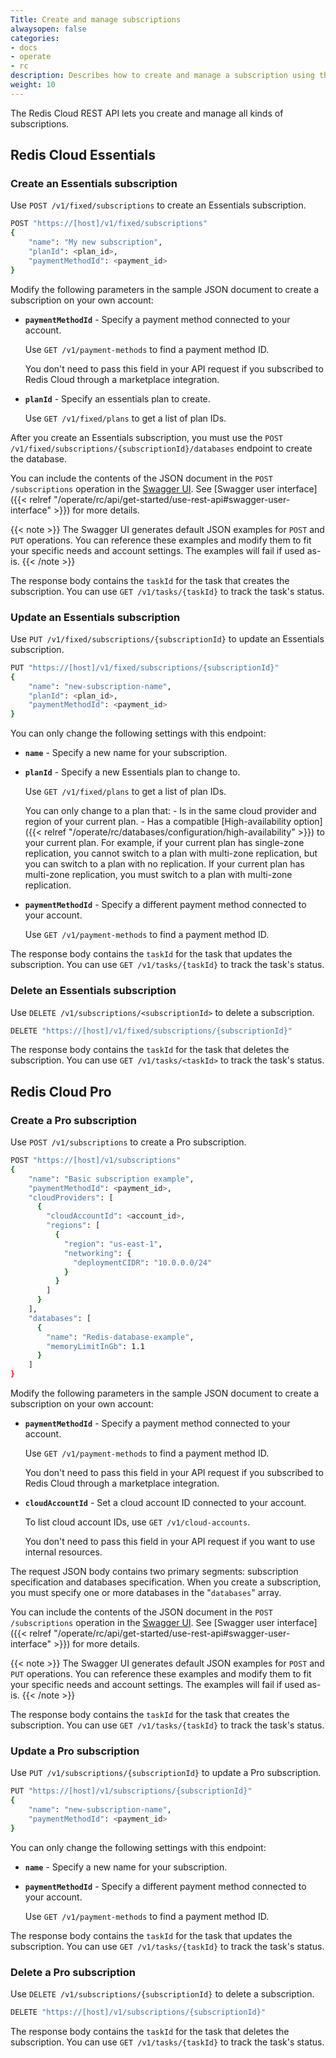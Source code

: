 ```yaml
---
Title: Create and manage subscriptions
alwaysopen: false
categories:
- docs
- operate
- rc
description: Describes how to create and manage a subscription using the Redis Cloud API.
weight: 10
---
```


The Redis Cloud REST API lets you create and manage all kinds of subscriptions. 

## Redis Cloud Essentials

### Create an Essentials subscription

Use `POST /v1/fixed/subscriptions` to create an Essentials subscription.

```sh
POST "https://[host]/v1/fixed/subscriptions"
{
    "name": "My new subscription",
    "planId": <plan_id>,
    "paymentMethodId": <payment_id>
}
```

Modify the following parameters in the sample JSON document to create a subscription on your own account:

- **`paymentMethodId`** - Specify a payment method connected to your account.

    Use `GET /v1/payment-methods` to find a payment method ID.

    You don't need to pass this field in your API request if you subscribed to Redis Cloud through a marketplace integration.

- **`planId`** - Specify an essentials plan to create.

    Use `GET /v1/fixed/plans` to get a list of plan IDs.

After you create an Essentials subscription, you must use the `POST /v1/fixed/subscriptions/{subscriptionId}/databases` endpoint to create the database.

You can include the contents of the JSON document in the `POST /subscriptions` operation in the [Swagger UI](https://api.redislabs.com/v1/swagger-ui.html). See [Swagger user interface]({{< relref "/operate/rc/api/get-started/use-rest-api#swagger-user-interface" >}}) for more details.

{{< note >}}
The Swagger UI generates default JSON examples for `POST` and `PUT` operations. You can reference these examples and modify them to fit your specific needs and account settings. The examples will fail if used as-is.
{{< /note >}}

The response body contains the `taskId` for the task that creates the subscription. You can use `GET /v1/tasks/{taskId}` to track the task's status.

### Update an Essentials subscription

Use `PUT /v1/fixed/subscriptions/{subscriptionId}` to update an Essentials subscription.

```sh
PUT "https://[host]/v1/fixed/subscriptions/{subscriptionId}"
{
    "name": "new-subscription-name",
    "planId": <plan_id>,
    "paymentMethodId": <payment_id>
}
```

You can only change the following settings with this endpoint:
- **`name`** - Specify a new name for your subscription.

- **`planId`** - Specify a new Essentials plan to change to.

    Use `GET /v1/fixed/plans` to get a list of plan IDs.

    You can only change to a plan that:
      - Is in the same cloud provider and region of your current plan.
      - Has a compatible [High-availability option]({{< relref "/operate/rc/databases/configuration/high-availability" >}}) to your current plan. For example, if your current plan has single-zone replication, you cannot switch to a plan with multi-zone replication, but you can switch to a plan with no replication. If your current plan has multi-zone replication, you must switch to a plan with multi-zone replication.

- **`paymentMethodId`** - Specify a different payment method connected to your account.

    Use `GET /v1/payment-methods` to find a payment method ID.

The response body contains the `taskId` for the task that updates the subscription. You can use `GET /v1/tasks/{taskId}` to track the task's status.

### Delete an Essentials subscription

Use `DELETE /v1/subscriptions/<subscriptionId>` to delete a subscription.

```sh
DELETE "https://[host]/v1/fixed/subscriptions/{subscriptionId}"
```
The response body contains the `taskId` for the task that deletes the subscription. You can use `GET /v1/tasks/<taskId>` to track the task's status.

## Redis Cloud Pro

### Create a Pro subscription

Use `POST /v1/subscriptions` to create a Pro subscription.

```sh
POST "https://[host]/v1/subscriptions"
{
    "name": "Basic subscription example",
    "paymentMethodId": <payment_id>,
    "cloudProviders": [
      {
        "cloudAccountId": <account_id>,
        "regions": [
          {
            "region": "us-east-1",
            "networking": {
              "deploymentCIDR": "10.0.0.0/24"
            }
          }
        ]
      }
    ],
    "databases": [
      {
        "name": "Redis-database-example",
        "memoryLimitInGb": 1.1
      }
    ]
}
```

Modify the following parameters in the sample JSON document to create a subscription on your own account:

- **`paymentMethodId`** - Specify a payment method connected to your account.

    Use `GET /v1/payment-methods` to find a payment method ID.

    You don't need to pass this field in your API request if you subscribed to Redis Cloud through a marketplace integration.

- **`cloudAccountId`** - Set a cloud account ID connected to your account.

    To list cloud account IDs, use `GET /v1/cloud-accounts`. 
    
    You don't need to pass this field in your API request if you want to use internal resources.

The request JSON body contains two primary segments: subscription specification and databases specification. When you create a subscription, you must specify one or more databases in the "`databases`" array.

You can include the contents of the JSON document in the `POST /subscriptions` operation in the [Swagger UI](https://api.redislabs.com/v1/swagger-ui.html). See [Swagger user interface]({{< relref "/operate/rc/api/get-started/use-rest-api#swagger-user-interface" >}}) for more details.

{{< note >}}
The Swagger UI generates default JSON examples for `POST` and `PUT` operations. You can reference these examples and modify them to fit your specific needs and account settings. The examples will fail if used as-is.
{{< /note >}}

The response body contains the `taskId` for the task that creates the subscription. You can use `GET /v1/tasks/{taskId}` to track the task's status.

### Update a Pro subscription

Use `PUT /v1/subscriptions/{subscriptionId}` to update a Pro subscription.

```sh
PUT "https://[host]/v1/subscriptions/{subscriptionId}"
{
    "name": "new-subscription-name",
    "paymentMethodId": <payment_id>
}
```

You can only change the following settings with this endpoint:
- **`name`** - Specify a new name for your subscription.

- **`paymentMethodId`** - Specify a different payment method connected to your account.

    Use `GET /v1/payment-methods` to find a payment method ID.

The response body contains the `taskId` for the task that updates the subscription. You can use `GET /v1/tasks/{taskId}` to track the task's status.

### Delete a Pro subscription

Use `DELETE /v1/subscriptions/{subscriptionId}` to delete a subscription.

```sh
DELETE "https://[host]/v1/subscriptions/{subscriptionId}"
```
The response body contains the `taskId` for the task that deletes the subscription. You can use `GET /v1/tasks/{taskId}` to track the task's status.
